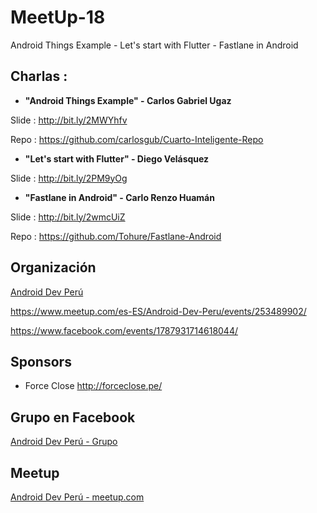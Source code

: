 # MeetUp-18
Android Things Example - Let's start with Flutter - Fastlane in Android

## Charlas :

- **"Android Things Example" - Carlos Gabriel Ugaz**

Slide : http://bit.ly/2MWYhfv

Repo  : https://github.com/carlosgub/Cuarto-Inteligente-Repo


- **"Let's start with Flutter" - Diego Velásquez**

Slide : http://bit.ly/2PM9yOg


- **"Fastlane in Android" - Carlo Renzo Huamán**

Slide : http://bit.ly/2wmcUiZ

Repo  : https://github.com/Tohure/Fastlane-Android


## Organización 
[Android Dev Perú](https://github.com/Android-Dev-Peru)


https://www.meetup.com/es-ES/Android-Dev-Peru/events/253489902/

https://www.facebook.com/events/1787931714618044/

## Sponsors

- Force Close http://forceclose.pe/

## Grupo en Facebook 

[Android Dev Perú - Grupo](https://www.facebook.com/groups/androidpe/)

## Meetup 

[Android Dev Perú - meetup.com](https://www.meetup.com/es-ES/Android-Dev-Peru/)
